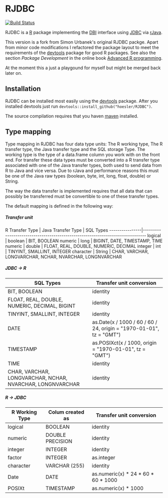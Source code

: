 # RJDBC

[![Build Status](https://travis-ci.org/hoesler/RJDBC.svg?branch=master)](https://travis-ci.org/hoesler/RJDBC)

RJDBC is a [R](http://cran.r-project.org/) package implementing the [DBI](http://cran.r-project.org/web/packages/DBI/) interface using [JDBC](http://www.oracle.com/technetwork/java/javase/jdbc/index.html) via [rJava](http://www.rforge.net/rJava/).

This version is a fork from Simon Urbanek's original RJDBC packge. Apart from minor code modifications I refactored the package layout to meet the requirements of the [devtools](https://github.com/hadley/devtools) package for good R packages. See also the section *Package Development* in the online book [Advanced R programming](http://adv-r.had.co.nz/).

At the moment this a just a playgound for myself but might be merged back later on.

## Installation
RJDBC can be installed most easily using the [devtools](https://github.com/hadley/devtools) package. After you installed devtools just run `devtools::install_github("hoesler/RJDBC")`.

The source compilation requires that you haven [maven](https://maven.apache.org/) installed.

##	Type mapping
Type mapping in RJDBC has four data type units: The R working type, The R transfer type, the Java transfer type and the SQL storage Type. The working type is the type of a data.frame column you work with on the front end. For transfer these data types must be converted into a R transfer type associated with one of the Java transfer types, both used to send data from R to Java and vice versa. Due to rJava and performance reasons this must be one of the Java raw types (boolean, byte, int, long, float, double) or String.

The way the data transfer is implemented requires that all data that can possibly be transferred must be convertible to one of these transfer types.

The default mapping is defined in the following way:

##### Transfer unit

R Transfer Type | Java Transfer Type | SQL Types
----------------|-------------------------------------------------------------------------------
logical         | boolean            | BIT, BOOLEAN
numeric         | long               | BIGINT, DATE, TIMESTAMP, TIME
numeric         | double             | FLOAT, REAL, DOUBLE, NUMERIC, DECIMAL
integer         | int                | TINYINT, SMALLINT, INTEGER
character       | String             | CHAR, VARCHAR, LONGVARCHAR, NCHAR, NVARCHAR, LONGNVARCHAR

##### JDBC -> R
SQL Types                                                 | Transfer unit conversion
----------------------------------------------------------|--------------------------------------------------------------------
BIT, BOOLEAN                                              | identity             
FLOAT, REAL, DOUBLE, NUMERIC, DECIMAL, BIGINT             | identity
TINYINT, SMALLINT, INTEGER                                | identity
DATE                                                      | as.Date(x / 1000 / 60 / 60 / 24, origin = "1970-01-01", tz = "GMT")
TIMESTAMP                                                 | as.POSIXct(x / 1000, origin = "1970-01-01", tz = "GMT")
TIME                                                      | identity
CHAR, VARCHAR, LONGVARCHAR, NCHAR, NVARCHAR, LONGNVARCHAR | identity

##### R -> JDBC
R Working Type | Colum created as | Transfer unit conversion
---------------|------------------|------------------------------------
logical        | BOOLEAN          | identity
numeric        | DOUBLE PRECISION | identity
integer        | INTEGER          | identity
factor         | INTEGER          | as.integer
character      | VARCHAR (255)    | identity
Date           | DATE             | as.numeric(x) * 24 * 60 * 60 * 1000
POSIXt         | TIMESTAMP        | as.numeric(x) * 1000
